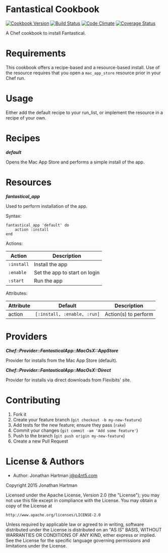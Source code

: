 Fantastical Cookbook
====================
[![Cookbook Version](https://img.shields.io/cookbook/v/fantastical.svg)][cookbook]
[![Build Status](https://img.shields.io/travis/RoboticCheese/fantastical-chef.svg)][travis]
[![Code Climate](https://img.shields.io/codeclimate/github/RoboticCheese/fantastical-chef.svg)][codeclimate]
[![Coverage Status](https://img.shields.io/coveralls/RoboticCheese/fantastical-chef.svg)][coveralls]

[cookbook]: https://supermarket.chef.io/cookbooks/fantastical
[travis]: https://travis-ci.org/RoboticCheese/fantastical-chef
[codeclimate]: https://codeclimate.com/github/RoboticCheese/fantastical-chef
[coveralls]: https://coveralls.io/r/RoboticCheese/fantastical-chef

A Chef cookbook to install Fantastical.

Requirements
============

This cookbook offers a recipe-based and a resource-based install. Use of the
resource requires that you open a `mac_app_store` resource prior in your Chef
run.

Usage
=====

Either add the default recipe to your run_list, or implement the resource in
a recipe of your own.

Recipes
=======

***default***

Opens the Mac App Store and performs a simple install of the app.

Resources
=========

***fantastical_app***

Used to perform installation of the app.

Syntax:

    fantastical_app 'default' do
        action :install
    end

Actions:

| Action     | Description                   |
|------------|-------------------------------|
| `:install` | Install the app               |
| `:enable`  | Set the app to start on login |
| `:start `  | Run the app                   |

Attributes:

| Attribute  | Default                     | Description          |
|------------|-----------------------------|----------------------|
| action     | `[:install, :enable, :run]` | Action(s) to perform |

Providers
=========

***Chef::Provider::FantasticalApp::MacOsX::AppStore***

Provider for installs from the Mac App Store (default).

***Chef::Provider::FantasticalApp::MacOsX::Direct***

Provider for installs via direct downloads from Flexibits' site.

Contributing
============

1. Fork it
2. Create your feature branch (`git checkout -b my-new-feature`)
3. Add tests for the new feature; ensure they pass (`rake`)
4. Commit your changes (`git commit -am 'Add some feature'`)
5. Push to the branch (`git push origin my-new-feature`)
6. Create a new Pull Request

License & Authors
=================
- Author: Jonathan Hartman <j@p4nt5.com>

Copyright 2015 Jonathan Hartman

Licensed under the Apache License, Version 2.0 (the "License");
you may not use this file except in compliance with the License.
You may obtain a copy of the License at

    http://www.apache.org/licenses/LICENSE-2.0

Unless required by applicable law or agreed to in writing, software
distributed under the License is distributed on an "AS IS" BASIS,
WITHOUT WARRANTIES OR CONDITIONS OF ANY KIND, either express or implied.
See the License for the specific language governing permissions and
limitations under the License.
